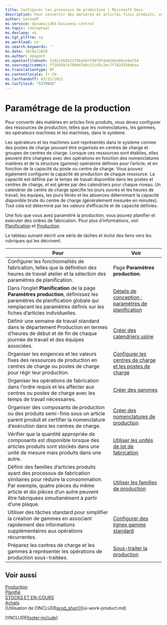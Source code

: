 ```yaml
---
title: Configurer les processus de production | Microsoft Docs
description: Pour convertir des matières en articles finis produits, vous devez configurer des ressources de production, telles que les nomenclatures, les gammes, les opérateurs machines et les machines, dans le système.
author: SorenGP
ms.service: dynamics365-business-central
ms.topic: conceptual
ms.devlang: na
ms.tgt_pltfrm: na
ms.workload: na
ms.search.keywords: ''
ms.date: 10/01/2020
ms.author: edupont
ms.openlocfilehash: 5192cbb9522f6bddd7f4979fde81b6499ce9e754
ms.sourcegitcommit: ff2b55b7e790447e0c1fcd5c2ec7f7610338ebaa
ms.translationtype: HT
ms.contentlocale: fr-CH
ms.lasthandoff: 02/15/2021
ms.locfileid: "5379942"
---
```

# <a name="setting-up-manufacturing"></a>Paramétrage de la production
Pour convertir des matières en articles finis produits, vous devez configurer des ressources de production, telles que les nomenclatures, les gammes, les opérateurs machines et les machines, dans le système.

Les opérateurs et les machines sont représentés dans le système comme des postes de charge pouvant être organisés en centres de charge et groupes de centres de charge. Lorsque ces ressources sont établies, elles peuvent être chargées avec des opérations en fonction des nomenclatures matières et de la structure (gamme) opératoire définies pour l’article, et en fonction de la capacité du poste ou centre de charge. Vous pouvez également configurer la capacité de production de chaque ressource. La capacité est définie par le temps de travail disponible dans les postes et centres de charge, et est gérée par des calendriers pour chaque niveau. Un calendrier de centre de charge spécifie les jours ouvrés et les heures de travail, les équipes, les jours fériés et les absences déterminant la capacité disponible brute du centre de charge (généralement mesurée en minutes). Tout cela est déterminé par les valeurs d’efficacité et de capacité définies.  

Une fois que vous avez paramétré la production, vous pouvez planifier et exécuter des ordres de fabrication. Pour plus d’informations, voir [Planification](production-planning.md) et [Production](production-manage-manufacturing.md).  



 Le tableau suivant décrit une série de tâches et inclut des liens vers les rubriques qui les décrivent.   

|**Pour**|**Voir**|  
|------------|-------------|  
|Configurer les fonctionnalités de fabrication, telles que la définition des heures de travail atelier et la sélection des paramètres de planification.|Page **Paramètres production**.|
|Dans l’onglet **Planification** de la page **Paramètres production**, définissez les paramètres de planification globale qui remplacent les paramètres définis sur les fiches d’articles individuelles.|[Détails de conception : paramètres de planification](design-details-planning-parameters.md)|
|Définir une semaine de travail standard dans le département Production en termes d’heures de début et de fin de chaque journée de travail et des équipes associées.|[Créer des calendriers usine](production-how-to-create-work-center-calendars.md)|  
|Organiser les exigences et les valeurs fixes des ressources de production en centres de charge ou postes de charge pour régir leur production.|[Configurer les centres de charge et les postes de charge](production-how-to-set-up-work-and-machine-centers.md)|
|Organiser les opérations de fabrication dans l’ordre requis et les affecter aux centres ou postes de charge avec les temps de travail nécessaires.|[Créer des gammes](production-how-to-create-routings.md)|
|Organiser des composants de production ou des produits semi-finis sous un article parent produit et certifier la nomenclature d’exécution dans les centres de charge.|[Créer des nomenclatures de production](production-how-to-create-production-boms.md)|
|Vérifier que la quantité appropriée de composants est disponible lorsque des articles produits sont stockés dans une unité de mesure mais produits dans une autre.|[Utiliser les unités de lot de fabrication](production-how-to-use-the-manufacturing-batch-unit-of-measure.md)|  
|Définir des familles d’articles produits ayant des processus de fabrication similaires pour réduire la consommation. Par exemple, quatre pièces du même article et dix pièces d’un autre peuvent être fabriquées simultanément à partir d’une plaque.|[Utiliser les familles de production](production-how-work-family.md)|
|Utiliser des tâches standard pour simplifier la création de gammes en associant rapidement des informations supplémentaires aux opérations récurrentes.|[Configurer des lignes gamme standard](production-how-set-up-standard-routing-lines.md)|  
|Préparez les centres de charge et les gammes à représenter les opérations de production sous-traitées.|[Sous-traiter la production](production-how-to-subcontract-manufacturing.md)|  

## <a name="see-also"></a>Voir aussi
[Production](production-manage-manufacturing.md)    
[Planifié](production-planning.md)   
[STOCKS ET EN-COURS](inventory-manage-inventory.md)  
[Achats](purchasing-manage-purchasing.md)  
[Utilisation de [!INCLUDE[prod_short](includes/prod_short.md)]](ui-work-product.md)


[!INCLUDE[footer-include](includes/footer-banner.md)]